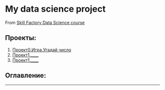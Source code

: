 # My data science project
From [Skill Factory Data Science course]()

## Проекты:

1. [Проект0.Игра.Угадай число](https://github.com/Yusta1985/sf_data_science)
2. [Проект1.____](____)
2. [Проект1.____](____)
## Оглавление:
___
